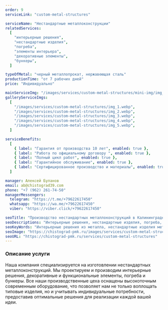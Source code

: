 ```yaml
---
order: 9
serviceLink: "custom-metal-structures"

serviceName: "Нестандартные металлоконструкции"
relatedServices:
  [
    "интерьерные решения",
    "нестандартные изделия",
    "погреба",
    "элементы интерьера",
    "декоративные элементы",
    "бункеры",
  ]

typeOfMetal: "черный металлопрокат, нержавеющая сталь"
productionTime: "от 7 рабочих дней"
price: "Индивидуально"

mainServiceImg: "/images/services/custom-metal-structures/mini-img/img_mini_1.webp"
galleryServiceImgs:
  [
    "/images/services/custom-metal-structures/img_1.webp",
    "/images/services/custom-metal-structures/img_2.webp",
    "/images/services/custom-metal-structures/img_3.webp",
    "/images/services/custom-metal-structures/img_4.webp",
    "/images/services/custom-metal-structures/img_5.webp",
  ]

serviceBenefits:
  [
    { label: "Гарантия от производства 10 лет", enabled: true },
    { label: "Работа по официальному договору ", enabled: true },
    { label: "Полный цикл работ", enabled: true },
    { label: "Гарантийное обслуживание", enabled: true },
    { label: "Сертифицированное производство и материалы", enabled: true },
  ]

manager: Алексей Буланов
email: ab@chistograd39.com
phone: "+7 (962) 261-74-50"
managerMessengers:
  telegram: "https://t.me/+79622617450"
  whatsapp: "https://wa.me/+79622617450"
  viber: "https://viber.click/+79622617450"

seoTitle: "Производство нестандартных металлоконструкций в Калининграде | Чистоград ПМК"
seoDescriptions: "Интерьерные решения, нестандартные изделия, погреба, элементы интерьера, декоративные элементы, бункеры в Калининграде и области. Полный цикл работ, гарантия от производства 10 лет"
seoKeyWords: "Интерьерные решения из металла, нестандартные изделия металла, металлические погреба, металлические элементы интерьера, декоративные элементы из металла, бункеры Калининград"
seoImage: "https://chistograd-pmk.ru/images/services/custom-metal-structures/img_1.webp"
seoURL: "https://chistograd-pmk.ru/services/custom-metal-structures"
---
```


<h3>Описание услуги</h3>

Наша компания специализируется на изготовлении нестандартных металлоконструкций. Мы проектируем и производим интерьерные решения, декоративные и функциональные элементы, погреба и бункеры. Все наши производственные цеха оснащены высокоточным современным оборудование, что позволяет нам не только воплощать типовые изделия, но и учитывать индивидуальные потребности, предоставив оптимальные решения для реализации каждой вашей идеи.
